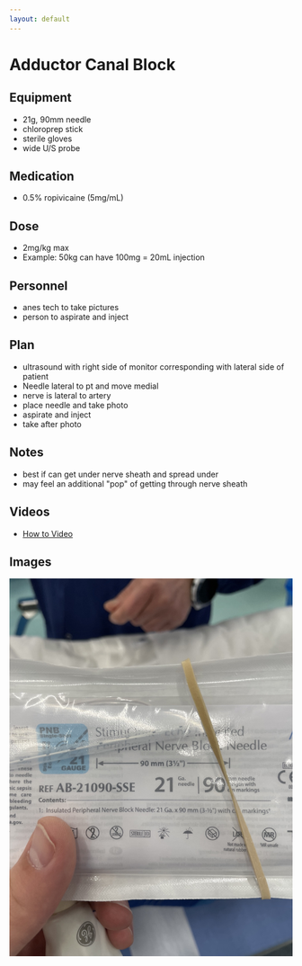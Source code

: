```yaml
---
layout: default
---
```


# Adductor Canal Block

## Equipment
* 21g, 90mm needle
* chloroprep stick
* sterile gloves
* wide U/S probe

## Medication
* 0.5% ropivicaine (5mg/mL)

## Dose
* 2mg/kg max
* Example: 50kg can have 100mg = 20mL injection

## Personnel
  * anes tech to take pictures
  * person to aspirate and inject

## Plan
* ultrasound with right side of monitor corresponding with lateral side of patient
* Needle lateral to pt and move medial
* nerve is lateral to artery
* place needle and take photo
* aspirate and inject
* take after photo

## Notes
* best if can get under nerve sheath and spread under
* may feel an additional "pop" of getting through nerve sheath

## Videos
* [How to Video](https://youtu.be/aiW_rQRKpnw)

## Images

![Block Needle](./_images/21g_90mm.jpg)
